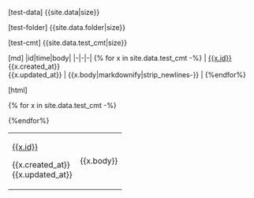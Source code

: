 [test-data]
{{site.data|size}}

[test-folder]
{{site.data.folder|size}}


[test-cmt]
{{site.data.test_cmt|size}}


[md]
|id|time|body| 
|-|-|-|
{% for x in site.data.test_cmt -%}
| [{{x.id}}]({{x.html_url}}) <br>{{x.created_at}}<br>{{x.updated_at}} | {{x.body|markdownify|strip_newlines-}} | 
{%endfor%}




[html]
<table>
{% for x in site.data.test_cmt -%}
  <tr>
    <td> 
      
[{{x.id}}]({{x.html_url}})

{{x.created_at}}<br>{{x.updated_at}}</td>
    <td> 
      
{{x.body}}</td>
  </tr>
{%endfor%}
</table>
